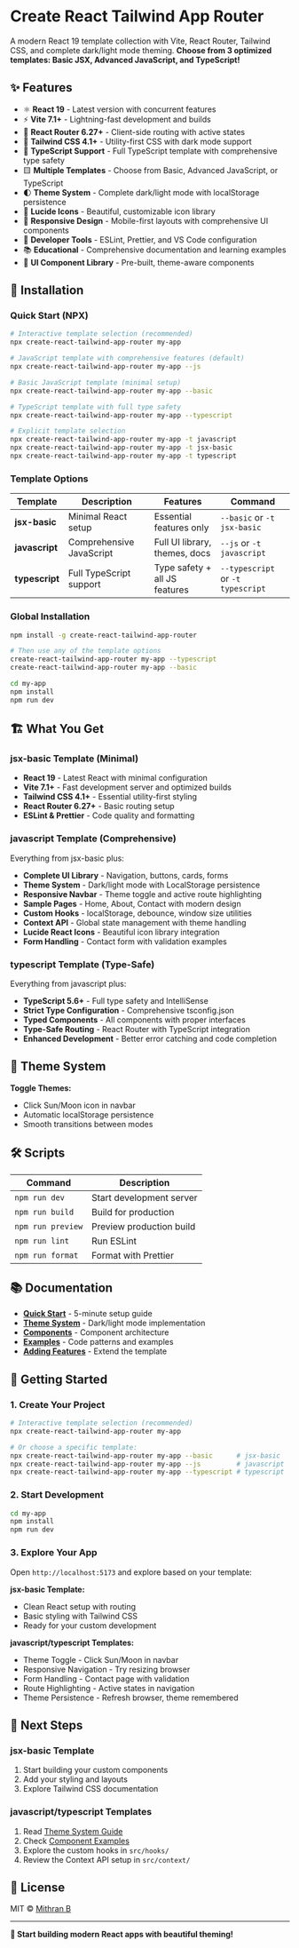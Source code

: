# Create React Tailwind App Router

A modern React 19 template collection with Vite, React Router, Tailwind CSS, and complete dark/light mode theming. **Choose from 3 optimized templates: Basic JSX, Advanced JavaScript, and TypeScript!**

## ✨ Features

- ⚛️ **React 19** - Latest version with concurrent features
- ⚡ **Vite 7.1+** - Lightning-fast development and builds  
- 🧭 **React Router 6.27+** - Client-side routing with active states
- 🎨 **Tailwind CSS 4.1+** - Utility-first CSS with dark mode support
- 🔷 **TypeScript Support** - Full TypeScript template with comprehensive type safety
- 🟨 **Multiple Templates** - Choose from Basic, Advanced JavaScript, or TypeScript
- 🌓 **Theme System** - Complete dark/light mode with localStorage persistence
- 🎯 **Lucide Icons** - Beautiful, customizable icon library
- 📱 **Responsive Design** - Mobile-first layouts with comprehensive UI components
- 🔧 **Developer Tools** - ESLint, Prettier, and VS Code configuration
- 📚 **Educational** - Comprehensive documentation and learning examples
- 🎨 **UI Component Library** - Pre-built, theme-aware components

## 🚀 Installation

### Quick Start (NPX)

```bash
# Interactive template selection (recommended)
npx create-react-tailwind-app-router my-app

# JavaScript template with comprehensive features (default)
npx create-react-tailwind-app-router my-app --js

# Basic JavaScript template (minimal setup)
npx create-react-tailwind-app-router my-app --basic

# TypeScript template with full type safety
npx create-react-tailwind-app-router my-app --typescript

# Explicit template selection
npx create-react-tailwind-app-router my-app -t javascript
npx create-react-tailwind-app-router my-app -t jsx-basic
npx create-react-tailwind-app-router my-app -t typescript
```

### Template Options

| Template | Description | Features | Command |
|----------|-------------|----------|---------|
| **jsx-basic** | Minimal React setup | Essential features only | `--basic` or `-t jsx-basic` |
| **javascript** | Comprehensive JavaScript | Full UI library, themes, docs | `--js` or `-t javascript` |
| **typescript** | Full TypeScript support | Type safety + all JS features | `--typescript` or `-t typescript` |

### Global Installation

```bash
npm install -g create-react-tailwind-app-router

# Then use any of the template options
create-react-tailwind-app-router my-app --typescript
create-react-tailwind-app-router my-app --basic

cd my-app
npm install
npm run dev
```


## 🏗️ What You Get

### jsx-basic Template (Minimal)

- **React 19** - Latest React with minimal configuration
- **Vite 7.1+** - Fast development server and optimized builds
- **Tailwind CSS 4.1+** - Essential utility-first styling
- **React Router 6.27+** - Basic routing setup
- **ESLint & Prettier** - Code quality and formatting

### javascript Template (Comprehensive)

Everything from jsx-basic plus:

- **Complete UI Library** - Navigation, buttons, cards, forms
- **Theme System** - Dark/light mode with LocalStorage persistence
- **Responsive Navbar** - Theme toggle and active route highlighting
- **Sample Pages** - Home, About, Contact with modern design
- **Custom Hooks** - localStorage, debounce, window size utilities
- **Context API** - Global state management with theme handling
- **Lucide React Icons** - Beautiful icon library integration
- **Form Handling** - Contact form with validation examples

### typescript Template (Type-Safe)

Everything from javascript plus:

- **TypeScript 5.6+** - Full type safety and IntelliSense
- **Strict Type Configuration** - Comprehensive tsconfig.json
- **Typed Components** - All components with proper interfaces
- **Type-Safe Routing** - React Router with TypeScript integration
- **Enhanced Development** - Better error catching and code completion


## 🎨 Theme System

**Toggle Themes:**

- Click Sun/Moon icon in navbar
- Automatic localStorage persistence
- Smooth transitions between modes


## 🛠️ Scripts

| Command | Description |
|---------|-------------|
| `npm run dev` | Start development server |
| `npm run build` | Build for production |
| `npm run preview` | Preview production build |
| `npm run lint` | Run ESLint |
| `npm run format` | Format with Prettier |

## 📚 Documentation

- **[Quick Start](./docs/quick-start.md)** - 5-minute setup guide
- **[Theme System](./docs/theme-system.md)** - Dark/light mode implementation  
- **[Components](./docs/components.md)** - Component architecture
- **[Examples](./docs/examples.md)** - Code patterns and examples
- **[Adding Features](./docs/adding-features.md)** - Extend the template

## 🎯 Getting Started

### 1. Create Your Project

```bash
# Interactive template selection (recommended)
npx create-react-tailwind-app-router my-app

# Or choose a specific template:
npx create-react-tailwind-app-router my-app --basic      # jsx-basic
npx create-react-tailwind-app-router my-app --js         # javascript  
npx create-react-tailwind-app-router my-app --typescript # typescript
```

### 2. Start Development

```bash
cd my-app
npm install
npm run dev
```

### 3. Explore Your App

Open `http://localhost:5173` and explore based on your template:

**jsx-basic Template:**

- Clean React setup with routing
- Basic styling with Tailwind CSS
- Ready for your custom development

**javascript/typescript Templates:**

- Theme Toggle - Click Sun/Moon in navbar
- Responsive Navigation - Try resizing browser  
- Form Handling - Contact page with validation
- Route Highlighting - Active states in navigation
- Theme Persistence - Refresh browser, theme remembered

## 🚦 Next Steps

### jsx-basic Template

1. Start building your custom components
2. Add your styling and layouts
3. Explore Tailwind CSS documentation

### javascript/typescript Templates

1. Read [Theme System Guide](./docs/theme-system.md)
2. Check [Component Examples](./docs/components.md)
3. Explore the custom hooks in `src/hooks/`
4. Review the Context API setup in `src/context/`


## 📄 License

MIT © [Mithran B](https://github.com/MITHRAN-BALACHANDER)

---

**🚀 Start building modern React apps with beautiful theming!**
